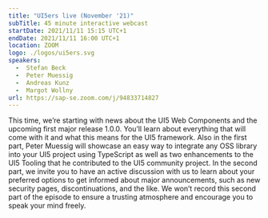```yaml
---
title: "UI5ers live (November '21)"
subTitle: 45 minute interactive webcast
startDate: 2021/11/11 15:15 UTC+1
endDate: 2021/11/11 16:00 UTC+1
location: ZOOM
logo: ./logos/ui5ers.svg
speakers:
  -  Stefan Beck
  -  Peter Muessig
  -  Andreas Kunz
  -  Margot Wollny
url: https://sap-se.zoom.com/j/94833714827
---
```

This time, we’re starting with news about the UI5 Web Components and the upcoming first major release 1.0.0. You’ll learn about everything that will come with it and what this means for the UI5 framework. Also in the first part, Peter Muessig will showcase an easy way to integrate any OSS library into your UI5 project using TypeScript as well as two enhancements to the UI5 Tooling that he contributed to the UI5 community project. In the second part, we invite you to have an active discussion with us to learn about your preferred options to get informed about major announcements, such as new security pages, discontinuations, and the like. We won’t record this second part of the episode to ensure a trusting atmosphere and encourage you to speak your mind freely.
